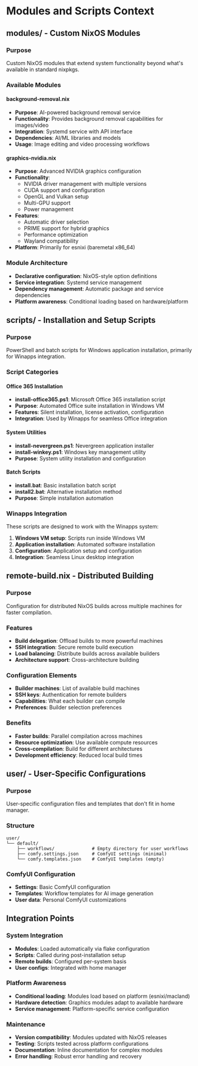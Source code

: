 # Modules and Scripts Context

## modules/ - Custom NixOS Modules

### Purpose
Custom NixOS modules that extend system functionality beyond what's available in standard nixpkgs.

### Available Modules

#### background-removal.nix
- **Purpose**: AI-powered background removal service
- **Functionality**: Provides background removal capabilities for images/video
- **Integration**: Systemd service with API interface
- **Dependencies**: AI/ML libraries and models
- **Usage**: Image editing and video processing workflows

#### graphics-nvidia.nix
- **Purpose**: Advanced NVIDIA graphics configuration
- **Functionality**: 
  - NVIDIA driver management with multiple versions
  - CUDA support and configuration
  - OpenGL and Vulkan setup
  - Multi-GPU support
  - Power management
- **Features**:
  - Automatic driver selection
  - PRIME support for hybrid graphics
  - Performance optimization
  - Wayland compatibility
- **Platform**: Primarily for esnixi (baremetal x86_64)

### Module Architecture
- **Declarative configuration**: NixOS-style option definitions
- **Service integration**: Systemd service management
- **Dependency management**: Automatic package and service dependencies
- **Platform awareness**: Conditional loading based on hardware/platform

## scripts/ - Installation and Setup Scripts

### Purpose
PowerShell and batch scripts for Windows application installation, primarily for Winapps integration.

### Script Categories

#### Office 365 Installation
- **install-office365.ps1**: Microsoft Office 365 installation script
- **Purpose**: Automated Office suite installation in Windows VM
- **Features**: Silent installation, license activation, configuration
- **Integration**: Used by Winapps for seamless Office integration

#### System Utilities
- **install-nevergreen.ps1**: Nevergreen application installer
- **install-winkey.ps1**: Windows key management utility
- **Purpose**: System utility installation and configuration

#### Batch Scripts
- **install.bat**: Basic installation batch script
- **install2.bat**: Alternative installation method
- **Purpose**: Simple installation automation

### Winapps Integration
These scripts are designed to work with the Winapps system:
1. **Windows VM setup**: Scripts run inside Windows VM
2. **Application installation**: Automated software installation
3. **Configuration**: Application setup and configuration
4. **Integration**: Seamless Linux desktop integration

## remote-build.nix - Distributed Building

### Purpose
Configuration for distributed NixOS builds across multiple machines for faster compilation.

### Features
- **Build delegation**: Offload builds to more powerful machines
- **SSH integration**: Secure remote build execution
- **Load balancing**: Distribute builds across available builders
- **Architecture support**: Cross-architecture building

### Configuration Elements
- **Builder machines**: List of available build machines
- **SSH keys**: Authentication for remote builders
- **Capabilities**: What each builder can compile
- **Preferences**: Builder selection preferences

### Benefits
- **Faster builds**: Parallel compilation across machines
- **Resource optimization**: Use available compute resources
- **Cross-compilation**: Build for different architectures
- **Development efficiency**: Reduced local build times

## user/ - User-Specific Configurations

### Purpose
User-specific configuration files and templates that don't fit in home manager.

### Structure
```
user/
└── default/
    ├── workflows/              # Empty directory for user workflows
    ├── comfy.settings.json     # ComfyUI settings (minimal)
    └── comfy.templates.json    # ComfyUI templates (empty)
```

### ComfyUI Configuration
- **Settings**: Basic ComfyUI configuration
- **Templates**: Workflow templates for AI image generation
- **User data**: Personal ComfyUI customizations

## Integration Points

### System Integration
- **Modules**: Loaded automatically via flake configuration
- **Scripts**: Called during post-installation setup
- **Remote builds**: Configured per-system basis
- **User configs**: Integrated with home manager

### Platform Awareness
- **Conditional loading**: Modules load based on platform (esnixi/macland)
- **Hardware detection**: Graphics modules adapt to available hardware
- **Service management**: Platform-specific service configuration

### Maintenance
- **Version compatibility**: Modules updated with NixOS releases
- **Testing**: Scripts tested across platform configurations
- **Documentation**: Inline documentation for complex modules
- **Error handling**: Robust error handling and recovery
